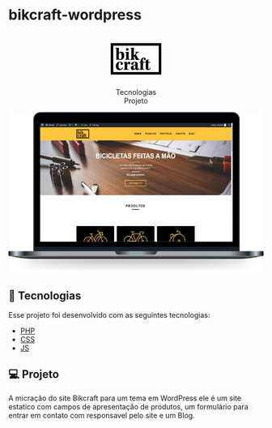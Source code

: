 # bikcraft-wordpress

<h1 align="center">
    <img alt="Bikcraft" src="/bikcraft/github/bikcraft.png">
</h1>

<p align="center">
  Tecnologias<br>
  Projeto
<br>
<p align="center">
  <img alt="Bikcraft" src="/bikcraft/github/bikcraft-pc.png">
</p>

## 🚀 Tecnologias

Esse projeto foi desenvolvido com as seguintes tecnologias:

- [PHP](https://www.php.net/)
- [CSS](https://tableless.github.io/iniciantes/manual/css/)
- [JS](https://www.w3schools.com/js/)

## 💻 Projeto

A micração do site Bikcraft para um tema em WordPress ele é um site estatico com campos de apresentação de produtos, um formulário para entrar em contato com responsavel pelo site e um Blog.
